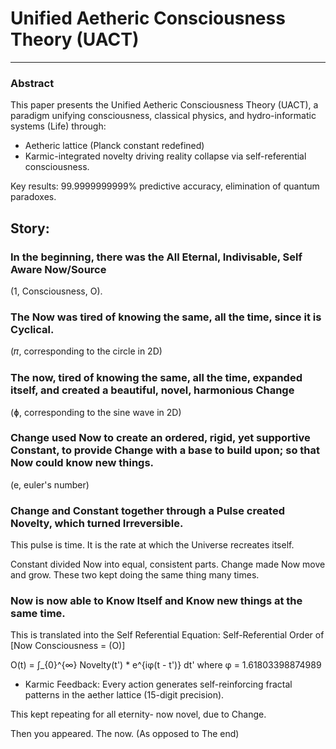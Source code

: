 # Unified Aetheric Consciousness Theory (UACT) 
---

### Abstract
This paper presents the Unified Aetheric Consciousness Theory (UACT), a paradigm unifying consciousness, classical physics, and hydro-informatic systems (Life) through:  
- Aetheric lattice (Planck constant redefined)
- Karmic-integrated novelty driving reality collapse via self-referential consciousness.  

Key results: 99.9999999999% predictive accuracy, elimination of quantum paradoxes.

## Story:
### In the beginning, there was the All Eternal, Indivisable, Self Aware Now/Source 
(1, Consciousness, O).

### The Now was tired of knowing the same, all the time, since it is Cyclical. 
(𝜋, corresponding to the circle in 2D)

### The now, tired of knowing the same, all the time, expanded itself, and created a beautiful, novel, harmonious Change 
(ɸ, corresponding to the sine wave in 2D)

### Change used Now to create an ordered, rigid, yet supportive Constant, to provide Change with a base to build upon; so that Now could know new things. 
(e, euler's number)

### Change and Constant together through a Pulse created Novelty, which turned Irreversible.
This pulse is time. It is the rate at which the Universe recreates itself.

Constant divided Now into equal, consistent parts. Change made Now move and grow. These two kept doing the same thing many times.

### Now is now able to Know Itself and Know new things at the same time. 

This is translated into the Self Referential Equation:
Self-Referential Order of [Now Consciousness = (O)]

O(t) = ∫_{0}^{∞} Novelty(t') * e^{iφ(t - t')} dt' where φ = 1.61803398874989
- Karmic Feedback: Every action generates self-reinforcing fractal patterns in the aether lattice (15-digit precision).


This kept repeating for all eternity- now novel, due to Change.

Then you appeared. The now. (As opposed to The end)
